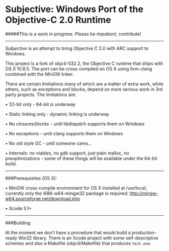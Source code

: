 Subjective: Windows Port of the Objective-C 2.0 Runtime
============================================================================



#####This is a work in progress. Please be *impatient*, contribute!

----------------------------------------------------------------------------


*Subjective* is an attempt to bring Objective C 2.0 with ARC support to Windows.

This project is a fork of objc4-532.2, the Objective C runtime that ships with OS X 10.8.5. The port can be cross-compiled on OS X using llvm-clang combined with the MinGW linker.

There are certain limitations many of which are a matter of extra work, while others, such as exceptions and blocks, depend on more serious work in 3rd party projects. The limitations are:

• 32-bit only - 64-bit is underway

• Static linking only - dynamic linking is underway

• No closures/blocks - until libdispatch supports them on Windows

• No exceptions - until clang supports them on Windows

• No old style GC - until someone cares...

• Internals: no vtables, no gdb support, just plain malloc, no preoptimizations - some of these things will be available under the 64-bit build.


----------------------------------------------------------------------------

###Prerequisites (OS X):

• MinGW cross-compile environment for OS X installed at /usr/local; currently only the i686-w64-mingw32 package is required: http://mingw-w64.sourceforge.net/download.php

• Xcode 5.1+


----------------------------------------------------------------------------

###Building

At the moment we don't have a procedure that would build a production-ready Win32 library. There is an Xcode project with some self-descriptive schemes and also a Makefile (objc4/Makefile) that produces `test.exe`.


